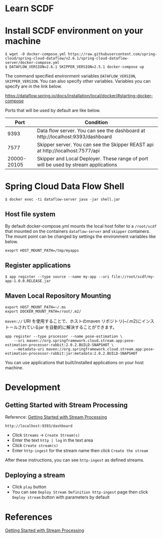 # Learn SCDF

# Install SCDF environment on your machine

```
$ wget -O docker-compose.yml https://raw.githubusercontent.com/spring-cloud/spring-cloud-dataflow/v2.6.1/spring-cloud-dataflow-server/docker-compose.yml
$ DATAFLOW_VERSION=2.6.1 SKIPPER_VERSION=2.5.1 docker-compose up
```

The command specified environment variables `DATAFLOW_VERSION`, `SKIPPER_VERSION`.
You can also specify other variables.
Variables you can specify are in the link below.

https://dataflow.spring.io/docs/installation/local/docker/#starting-docker-compose

Ports that will be used by default are like below.

| Port        | Condition |
| ----------- | --------- |
| 9393        | Data flow server. You can see the dashboard at http://localhost:9393/dashboard |
| 7577        | Skipper server. You can see the Skipper REAST api at http://localhost:7577/api |
| 20000-20105 | Skipper and Local Deployer. These range of port will be used by stream applications |

# Spring Cloud Data Flow Shell

```
$ docker exec -ti dataflow-server java -jar shell.jar
```

## Host file system

By default docker-compose.yml mounts the local host folter to a `/root/scdf` that mounted on the containers `dataflow-server` and `skipper` containers.
The mount point can be changed by settings the environment variables like below.

```
exoprt HOST_MOUNT_PATH=/tmp/myapps
```

## Register applications

```
$ app register --type source --name my-app --uri file://root/scdf/my-app-1.0.0.RELEASE.jar
```

## Maven Local Repository Mounting

```
export HOST_MOUNT_PATH=~/.ms
export DOCKER_MOUNT_PATH=/root/.m2/
```

`maven://` URI を使用することで、ホストのmaven リポジトリ(~/.m2)にインストールされているjar を自動的に解決することができます。

```
app register --type processor --name pose-estimation \
    --uri maven://org.springframework.cloud.stream.app:pose-estimation-processor-rabbit:2.0.2.BUILD-SNAPSHOT \
    --metadata-uri maven://org.springframework.cloud.stream.app:pose-estimation-processor-rabbit:jar:metadata:2.0.2.BUILD-SNAPSHOT
```

You can use applications that built/installed applications on your host machine.

# Development
## Getting Started with Stream Processing
Reference: [Getting Started with Stream Processing](https://dataflow.spring.io/docs/stream-developer-guides/getting-started/stream/)

```
http://localhost:9393/dashboard
```

- Click `Streams` -> `Create Stream(s)`  
- Enter the text `http | log` in the text area  
- Click `Create stream(s)`  
- Enter `http-ingest` for the stream name then click `Create the stream`  

After these instructions, you can see `http-ingest` as defined streams.

## Deploying a stream

- Click `play` button
- You can see `Deploy Stream Definition http-ingest` page then click `Deploy stream` button with parameters by default


# References
[Getting Started with Stream Processing](https://dataflow.spring.io/docs/stream-developer-guides/getting-started/stream/)
